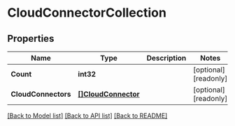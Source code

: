 # CloudConnectorCollection

## Properties

Name | Type | Description | Notes
------------ | ------------- | ------------- | -------------
**Count** | **int32** |  | [optional] [readonly] 
**CloudConnectors** | [**[]CloudConnector**](cloud_connector.md) |  | [optional] [readonly] 

[[Back to Model list]](../README.md#documentation-for-models) [[Back to API list]](../README.md#documentation-for-api-endpoints) [[Back to README]](../README.md)


